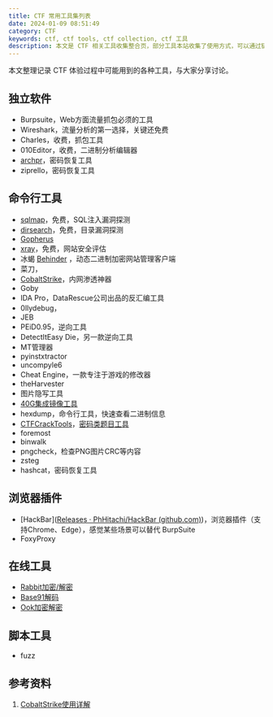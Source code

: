 ```yaml
---
title: CTF 常用工具集列表
date: 2024-01-09 08:51:49
category: CTF
keywords: ctf, ctf tools, ctf collection, ctf 工具
description: 本文是 CTF 相关工具收集整合页，部分工具本站收集了使用方式，可以通过链接访问具体介绍。
---
```


本文整理记录 CTF 体验过程中可能用到的各种工具，与大家分享讨论。

## 独立软件

* Burpsuite，Web方面流量抓包必须的工具
* Wireshark，流量分析的第一选择，关键还免费
* Charles，收费，抓包工具
* 010Editor，收费，二进制分析编辑器
* [archpr](http://codelinks.cn/2023/03/04/ctf-tools-archpr/)，密码恢复工具
* ziprello，密码恢复工具

## 命令行工具

* [sqlmap](http://codelinks.cn/2023/01/25/ctf-tools-sqlmap/)，免费，SQL注入漏洞探测
* [dirsearch](http://codelinks.cn/2023/01/26/ctf-tools-dirsearch/)，免费，目录漏洞探测
* [Gopherus](http://codelinks.cn/2023/01/27/ctf-tools-gopherus/)
* [xray](http://edulinks.cn/2024/01/10/20240110-ctf-tools-xray/)，免费，网站安全评估
* 冰蝎 [Behinder](https://github.com/rebeyond/Behinder/releases/) ，动态二进制加密网站管理客户端
* 菜刀，
* [CobaltStrike](https://www.cobaltstrike.com)，内网渗透神器
* Goby
* IDA Pro，DataRescue公司出品的反汇编工具
* 0llydebug，
* JEB
* PEiD0.95，逆向工具
* DetectItEasy Die，另一款逆向工具
* MT管理器
* pyinstxtractor
* uncompyle6
* Cheat Engine，一款专注于游戏的修改器
* theHarvester
* 图片隐写工具
* [40G集成镜像工具](https://github.com/makoto56/penetration-suite-toolkit)
* hexdump，命令行工具，快速查看二进制信息
* [CTFCrackTools](https://github.com/0Chencc/CTFCrackTools)，[密码类题目工具](https://zhuanlan.zhihu.com/p/139492625)
* foremost
* binwalk
* pngcheck，检查PNG图片CRC等内容
* zsteg
* hashcat，密码恢复工具


## 浏览器插件

* [HackBar]([Releases · PhHitachi/HackBar (github.com)](https://github.com/PhHitachi/HackBar/releases/))，浏览器插件（支持Chrome、Edge），感觉某些场景可以替代 BurpSuite
* FoxyProxy

## 在线工具

* [Rabbit加密/解密](https://www.sojson.com/encrypt_rabbit.html)
* [Base91解码](http://www.hiencode.com/base91.html)
* [Ook加密解密](https://www.splitbrain.org/services/ook)

## 脚本工具

* fuzz

## 参考资料

1. [CobaltStrike使用详解](https://zhuanlan.zhihu.com/p/359251293)